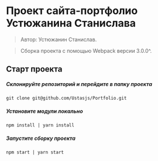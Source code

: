 # Проект сайта-портфолио Устюжанина Станислава

> Автор: Устюжанин Станислав.

> Сборка проекта с помощью Webpack версии 3.0.0^.

## Старт проекта

##### Склонируйте репозиторий и перейдите в папку проекта

```
git clone git@github.com/Ustasjs/Portfolio.git
```

##### Установите модули локально

```
npm install | yarn install
```

##### Запустите сборку проекта

```
npm start | yarn start
```
